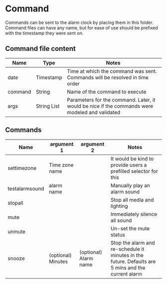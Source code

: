 # Command
Commands can be sent to the alarm clock by placing them in this folder. Command files can have any name, but for ease of use should be prefixed with the timestamp they were sent on.

## Command file content

| Name | Type | Notes |
|------|------|-------|
| date | Timestamp | Time at which the command was sent. Commands will be resolved in time order |
| command | String | Name of the command to execute |
| args | String List | Parameters for the command. Later, it would be nice if the commands were modeled and validated |

## Commands

| Name | argument 1 | argument 2 | Notes |
|------|------------|------------|-------|
| settimezone | Time zone name | | It would be kind to provide users a prefilled selector for this |
| testalarmsound | alarm name | | Manually play an alarm sound |
| stopall | | | Stop all media and lighting |
| mute | | | Immediately silence all sound |
| unmute | | | Un-set the mute status |
| snooze | (optional) Minutes | (optional) Alarm name | Stop the alarm and re-schedule it minutes in the future. Defaults are 5 mins and the current alarm |

